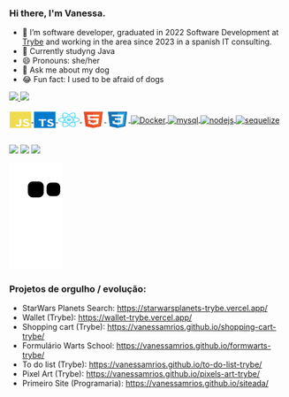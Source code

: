 ### Hi there, I'm Vanessa.

- :seedling: I’m software developer, graduated in 2022 Software Development at [Trybe](https://github.com/betrybe) and working in the area since 2023 in a spanish IT consulting.
- 🧠 Currently studyng Java
- 😄 Pronouns: she/her
- :speech_balloon: Ask me about my dog
- :joy: Fun fact: I used to be afraid of dogs

<div align="display: inline_block">
  <a href="https://github.com/vanessamrios">
  <img height="180em" src="https://github-readme-stats-git-masterrstaa-rickstaa.vercel.app/api?username=vanessamrios&show_icons=true&theme=radical&include_all_commits=true&count_private=true"/>
  <img height="180em" src="https://github-readme-stats-git-masterrstaa-rickstaa.vercel.app/api/top-langs/?username=vanessamrios&layout=compact&langs_count=7&theme=radical"/>
</div>
<div style="display: inline_block"><br>
  <img align="center" alt="Js" height="30" width="40" src="https://raw.githubusercontent.com/devicons/devicon/master/icons/javascript/javascript-plain.svg">
  <img align="center" alt="Ts" height="30" width="40" src="https://raw.githubusercontent.com/devicons/devicon/master/icons/typescript/typescript-plain.svg">
  <img align="center" alt="React" height="30" width="40" src="https://raw.githubusercontent.com/devicons/devicon/master/icons/react/react-original.svg">
  <img align="center" alt="HTML" height="30" width="40" src="https://raw.githubusercontent.com/devicons/devicon/master/icons/html5/html5-original.svg">
  <img align="center" alt="CSS" height="30" width="40" src="https://raw.githubusercontent.com/devicons/devicon/master/icons/css3/css3-original.svg">
  <img align="center" alt="Docker" height="30" width="40" src="https://cdn.jsdelivr.net/gh/devicons/devicon/icons/docker/docker-plain.svg">
   <img align="center" alt="mysql" height="30" width="40" src="https://cdn.jsdelivr.net/gh/devicons/devicon/icons/mysql/mysql-original.svg">
  <img align="center" alt="nodejs" height="30" width="40" src="https://cdn.jsdelivr.net/gh/devicons/devicon/icons/nodejs/nodejs-original.svg">
  <img align="center" alt="sequelize" height="30" width="40" src="https://cdn.jsdelivr.net/gh/devicons/devicon/icons/sequelize/sequelize-original.svg">
</div>
    
  ##
 
<div> 
  <a href="https://instagram.com/vanessamrios" target="_blank"><img src="https://img.shields.io/badge/-Instagram-%23E4405F?style=for-the-badge&logo=instagram&logoColor=white" target="_blank"></a>
 	<a href = "mailto:vanessamrios@gmail.com"><img src="https://img.shields.io/badge/-Gmail-%23333?style=for-the-badge&logo=gmail&logoColor=white" target="_blank"></a>
  <a href="https://www.linkedin.com/in/vanessamrios/" target="_blank"><img src="https://img.shields.io/badge/-LinkedIn-%230077B5?style=for-the-badge&logo=linkedin&logoColor=white" target="_blank"></a> 
 
![Snake animation](https://github.com/vanessamrios/vanessamrios/blob/output/github-contribution-grid-snake.svg)
 
  
</div>

  ### Projetos de orgulho / evolução:
  
  - StarWars Planets Search: https://starwarsplanets-trybe.vercel.app/
  - Wallet (Trybe): https://wallet-trybe.vercel.app/
  - Shopping cart (Trybe): https://vanessamrios.github.io/shopping-cart-trybe/ 
  - Formulário Warts School: https://vanessamrios.github.io/formwarts-trybe/
  - To do list (Trybe): https://vanessamrios.github.io/to-do-list-trybe/
  - Pixel Art (Trybe): https://vanessamrios.github.io/pixels-art-trybe/
  - Primeiro Site (Programaria): https://vanessamrios.github.io/siteada/
  

